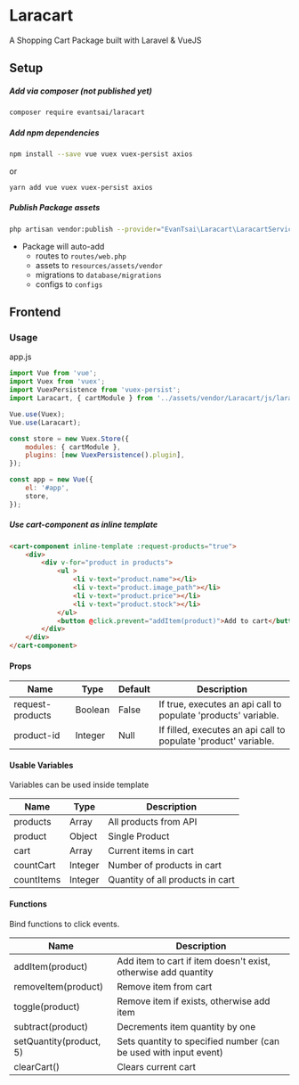 # Laracart

A Shopping Cart Package built with Laravel & VueJS

## Setup
##### Add via composer (not published yet)
```bash
composer require evantsai/laracart
```

##### Add npm dependencies
```bash
npm install --save vue vuex vuex-persist axios
```
or
```bash
yarn add vue vuex vuex-persist axios
```

##### Publish Package assets
```bash
php artisan vendor:publish --provider="EvanTsai\Laracart\LaracartServiceProvider"
```
- Package will auto-add
    + routes to `routes/web.php`
    + assets to `resources/assets/vendor`
    + migrations to `database/migrations`
    + configs to `configs`


## Frontend

### Usage

app.js
```js
import Vue from 'vue';
import Vuex from 'vuex';
import VuexPersistence from 'vuex-persist';
import Laracart, { cartModule } from '../assets/vendor/Laracart/js/laracart';

Vue.use(Vuex);
Vue.use(Laracart);

const store = new Vuex.Store({
    modules: { cartModule },
    plugins: [new VuexPersistence().plugin],
});

const app = new Vue({
    el: '#app',
    store,
});
```

##### Use cart-component as inline template

```html
<cart-component inline-template :request-products="true">
    <div>
        <div v-for="product in products">
            <ul >
                <li v-text="product.name"></li>
                <li v-text="product.image_path"></li>
                <li v-text="product.price"></li>
                <li v-text="product.stock"></li>
            </ul>
            <button @click.prevent="addItem(product)">Add to cart</button>
        </div>
    </div>
</cart-component>
```
#### Props

|        Name        |   Type  | Default |                            Description                         |
|--------------------|---------|---------|----------------------------------------------------------------|
| request-products   | Boolean | False   |If true, executes an api call to populate 'products' variable.  |
| product-id         | Integer | Null    |If filled, executes an api call to populate 'product' variable. |

#### Usable Variables

Variables can be used inside template

|    Name    |   Type  |            Description           |
|------------|---------|----------------------------------|
| products   | Array   | All products from API            |
| product    | Object  | Single Product                   |
| cart       | Array   | Current items in cart            |
| countCart  | Integer | Number of products in cart       |
| countItems | Integer | Quantity of all products in cart |


#### Functions

Bind functions to click events.

|           Name          |                           Description                            |
|-------------------------|------------------------------------------------------------------|
| addItem(product)        | Add item to cart if item doesn't exist, otherwise add quantity   |
| removeItem(product)     | Remove item from cart                                            |
| toggle(product)         | Remove item if exists, otherwise add item                        |
| subtract(product)       | Decrements item quantity by one                                  |
| setQuantity(product, 5) | Sets quantity to specified number (can be used with input event) |
| clearCart()             | Clears current cart                                              |

